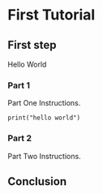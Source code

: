 # First Tutorial

## First step

Hello World

### Part 1

Part One Instructions.

```
print("hello world")
```

### Part 2

Part Two Instructions.

## Conclusion
